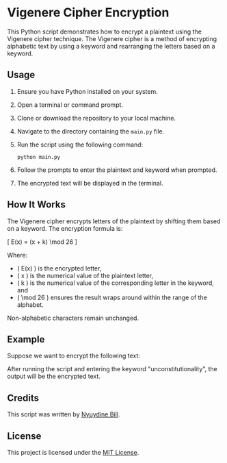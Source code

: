 # Vigenere Cipher Encryption

This Python script demonstrates how to encrypt a plaintext using the Vigenere cipher technique. The Vigenere cipher is a method of encrypting alphabetic text by using a keyword and rearranging the letters based on a keyword.

## Usage

1. Ensure you have Python installed on your system.
2. Open a terminal or command prompt.
3. Clone or download the repository to your local machine.
4. Navigate to the directory containing the `main.py` file.
5. Run the script using the following command:

    ```
    python main.py
    ```

6. Follow the prompts to enter the plaintext and keyword when prompted.
7. The encrypted text will be displayed in the terminal.

## How It Works

The Vigenere cipher encrypts letters of the plaintext by shifting them based on a keyword. The encryption formula is:

\[ E(x) = (x + k) \mod 26 \]

Where:
- \( E(x) \) is the encrypted letter,
- \( x \) is the numerical value of the plaintext letter,
- \( k \) is the numerical value of the corresponding letter in the keyword, and
- \( \mod 26 \) ensures the result wraps around within the range of the alphabet.

Non-alphabetic characters remain unchanged.

## Example

Suppose we want to encrypt the following text:


After running the script and entering the keyword "unconstitutionality", the output will be the encrypted text.

## Credits

This script was written by [Nyuydine Bill](https://nyuydine.netlify.app/).

## License

This project is licensed under the [MIT License](LICENSE).
